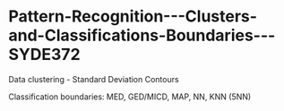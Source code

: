 # Pattern-Recognition---Clusters-and-Classifications-Boundaries---SYDE372

Data clustering - Standard Deviation Contours

Classification boundaries: MED, GED/MICD, MAP, NN, KNN (5NN)
